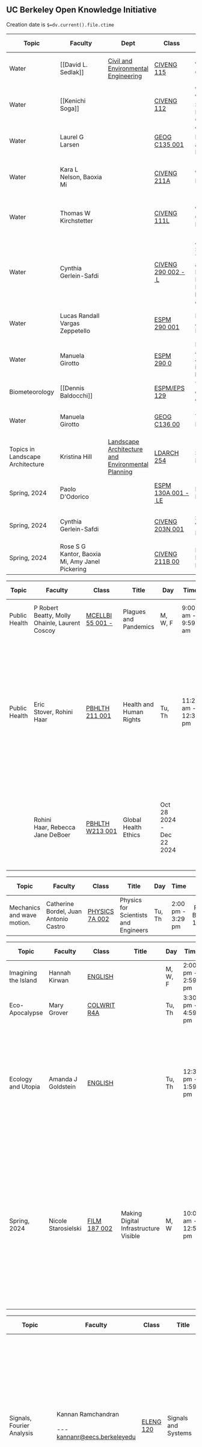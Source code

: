 ## UC Berkeley Open Knowledge Initiative


Creation date is `$=dv.current().file.ctime`



| Topic                            | Faculty                                         | Dept                                                                                                                                  | Class                                                                                        | Title                                                                                           | Day    | Time                | Place                                                      | Web<br>Site | Description...................................                                                                                     | Texts |
| -------------------------------- | ----------------------------------------------- | ------------------------------------------------------------------------------------------------------------------------------------- | -------------------------------------------------------------------------------------------- | ----------------------------------------------------------------------------------------------- | ------ | ------------------- | ---------------------------------------------------------- | ----------- | ---------------------------------------------------------------------------------------------------------------------------------- | ----- |
| Water                            | [[David L. Sedlak]]                             | [Civil and Environmental Engineering](http://www.ce.berkeley.edu/)                                                                    | [CIVENG 115](https://classes.berkeley.edu/content/2024-fall-civeng-115-001-lec-001)          | Water Chemistry                                                                                 | Tu, Th | 9:30 am - 10:59 am  | [Cory 241](http://www.berkeley.edu/map/?cory)              |             | principles of inorganic, physical, and dilute solution equilibrium chemistry                                                       |       |
| Water                            | [[Kenichi Soga]]                                |                                                                                                                                       | [CIVENG 112](https://classes.berkeley.edu/content/2024-fall-civeng-112-001-lec-001)          | Water & Wastewater Systems Design and Operation                                                 | M, W   | 11:00 am - 11:59 am | [O'Brien 212](http://www.berkeley.edu/map/?obrien)         |             | network of reservoirs, pipelines, pump stations, treatment plants                                                                  |       |
| Water                            | Laurel G Larsen                                 |                                                                                                                                       | [GEOG C135 001](https://classes.berkeley.edu/content/2024-fall-geog-c135-001-lec-001)        | Water Resources and the Environment                                                             | Tu, Th | 11:00 am - 12:29 pm | [McCone 145](http://www.berkeley.edu/map/?mccone)          |             | Water scarcity, water rights, and water wars. The terrestrial hydrologic cycle.                                                    |       |
| Water                            | Kara L Nelson, Baoxia Mi                        |                                                                                                                                       | [CIVENG 211A](https://classes.berkeley.edu/content/2024-fall-civeng-211a-001-lec-001)        | Water Quality Engineering                                                                       | Tu, Th | 12:30 pm - 1:59 pm  | [O'Brien 212  <br>](http://www.berkeley.edu/map/?obrien)   |             | physical, chemical, and microbiological processes that affect water quality in natural and engineered environmental systems.       |       |
| Water                            | Thomas W Kirchstetter                           |                                                                                                                                       | [CIVENG 111L](https://classes.berkeley.edu/content/2024-fall-civeng-111l-001-lec-001)        | Water and Air Quality Laboratory                                                                | F      | 2:00 pm - 2:59 pm   | [O'Brien 212  <br>](http://www.berkeley.edu/map/?obrien)   |             | phase partitioning, acid/base reactions, redox reactions, biochemical oxygen demand, absorption, gas transfer, reactor hydraulics, |       |
| Water                            | Cynthia Gerlein-Safdi                           |                                                                                                                                       | [CIVENG 290 002 - L](https://classes.berkeley.edu/content/2024-fall-civeng-290-002-lec-002)  | Advanced Special Topics in Civil and Environmental Engineering- Plants in the built environment | Tu, Th | 11:00 am - 12:29 pm | [Cory 289  <br>](http://www.berkeley.edu/map/?cory)        |             |                                                                                                                                    |       |
| Water                            | Lucas Randall Vargas Zeppetello                 |                                                                                                                                       | [ESPM 290 001](https://classes.berkeley.edu/content/2024-fall-espm-290-001-sem-001)          | Land-Atmosphere Interactions                                                                    | Th     | 1:00 pm - 2:59 pm   | [Mulford 103  <br>](http://www.berkeley.edu/map/?mulford)  |             |                                                                                                                                    |       |
| Water                            | Manuela Girotto                                 |                                                                                                                                       | [ESPM 290 0](https://classes.berkeley.edu/content/2024-fall-espm-290-005-sem-005)            | Data assimilation and artificial intelligence in hydrology                                      | Tu     | 9:00 am - 10:59 am  | [Mulford 132  <br>](http://www.berkeley.edu/map/?mulford)  |             |                                                                                                                                    |       |
| Biometeorology                   | [[Dennis Baldocchi]]                            |                                                                                                                                       | [ESPM/EPS 129](https://bcourses.berkeley.edu/courses/1537041/assignments/syllabus)           | Terrestrial ecosystem dynamics                                                                  |        | MWF 10-11           | 306 Wellman                                                |             |                                                                                                                                    |       |
| Water                            | Manuela Girotto                                 |                                                                                                                                       | [GEOG C136 00](https://classes.berkeley.edu/content/2024-fall-geog-c136-001-lec-001)         | Terrestrial Hydrology                                                                           | Tu, Th | 2:00 pm - 3:29 pm   | [Evans 60  <br>](http://www.berkeley.edu/map/?evans)       |             | Quantitative introduction to hydrology                                                                                             |       |
| Topics in Landscape Architecture | Kristina Hill                                   | [Landscape Architecture and Environmental Planning](http://ced.berkeley.edu/academics/landscape-architecture-environmental-planning/) | [LDARCH 254](https://classes.berkeley.edu/content/2024-fall-ldarch-254-003-sem-003)          | Seminar: Sea Level Rise                                                                         | Tu, Th | 9:00 am - 10:29 am  | [Wurster 315D  <br>](http://www.berkeley.edu/map/?wurster) |             | Impact and adaptation approaches to sea level rise in cities                                                                       |       |
| Spring, 2024                     | Paolo D'Odorico                                 |                                                                                                                                       | [ESPM 130A 001 - LE](https://classes.berkeley.edu/content/2024-spring-espm-130a-001-lec-001) | Forest Hydrology                                                                                | Tu, Th | 3:30 pm - 4:59 pm   | [Mulford 240  <br>](http://www.berkeley.edu/map/?mulford)  |             |                                                                                                                                    |       |
| Spring, 2024                     | Cynthia Gerlein-Safdi                           |                                                                                                                                       | [CIVENG 203N 001](https://classes.berkeley.edu/content/2024-spring-civeng-203n-001-lec-001)  | Surface Water Hydrology                                                                         | M, W   | 12:30 pm - 1:59 pm  | [Davis 534  <br>](http://www.berkeley.edu/map/?davis)      |             | infiltration and evapotranspiration processes;                                                                                     |       |
| Spring, 2024                     | Rose S G Kantor, Baoxia Mi, Amy Janel Pickering |                                                                                                                                       | [CIVENG 211B 00](https://classes.berkeley.edu/content/2024-spring-civeng-211b-001-lec-001)   | Environmental Biological Processes                                                              | M, W   | 3:30 pm - 4:59 pm   | [Blum B100AB  <br>](http://www.berkeley.edu/map/?blum)     |             | fundamentals of microbiology to describe, predict, and control behavior of environmental biological systems                        |       |





| Topic         | Faculty                                        | Class                                                                                     | Title                   | Day                       | Time                | Place                                                                | Web Site | Description                                                                                                                                                                                      | Readings |
| ------------- | ---------------------------------------------- | ----------------------------------------------------------------------------------------- | ----------------------- | ------------------------- | ------------------- | -------------------------------------------------------------------- | -------- | ------------------------------------------------------------------------------------------------------------------------------------------------------------------------------------------------ | -------- |
| Public Health | P Robert Beatty, Molly Ohainle, Laurent Coscoy | [MCELLBI 55 001 -](https://classes.berkeley.edu/content/2024-fall-mcellbi-55-001-lec-001) | Plagues and Pandemics   | M, W, F                   | 9:00 am - 9:59 am   | [Valley Life Sciences 2060  <br>](http://www.berkeley.edu/map/?vlsb) |          | how infectious agents cause disease and impact society at large                                                                                                                                  |          |
| Public Health | Eric Stover, Rohini Haar                       | [PBHLTH 211 001](https://classes.berkeley.edu/content/2024-fall-pbhlth-211-001-lec-001)   | Health and Human Rights | Tu, Th                    | 11:20 am - 12:35 pm | UC LAW 113                                                           |          | the epidemiology of human rights violations worldwide and an analysis of the psychology of abuse; role of health professionals in documenting the health and social consequences of human rights |          |
|               | Rohini Haar, Rebecca Jane DeBoer               | [PBHLTH W213 001](https://classes.berkeley.edu/content/2024-fall-pbhlth-w213-001-wbl-001) | Global Health Ethics    | Oct 28 2024 - Dec 22 2024 |                     | Internet/Online                                                      |          | introduction to ethical frameworks, theories, and historical references that elevate the ethics conversation to the global stage.                                                                |          |


| Topic                      | Faculty                               | Class                                                                                   | Title                                | Day    | Time              | Place               | Web Site | Description | Readings |
| -------------------------- | ------------------------------------- | --------------------------------------------------------------------------------------- | ------------------------------------ | ------ | ----------------- | ------------------- | -------- | ----------- | -------- |
| Mechanics and wave motion. | Catherine Bordel, Juan Antonio Castro | [PHYSICS 7A 002](https://classes.berkeley.edu/content/2024-fall-physics-7a-002-lec-002) | Physics for Scientists and Engineers | Tu, Th | 2:00 pm - 3:29 pm |  Physics Building 1 |          |             |          |


| Topic                | Faculty             | Class                                                                                 | Title                                 | Day     | Time                | Place                                                       | Web Site | Description                                                                                                                                                                                                                                                                                 | Readings |
| -------------------- | ------------------- | ------------------------------------------------------------------------------------- | ------------------------------------- | ------- | ------------------- | ----------------------------------------------------------- | -------- | ------------------------------------------------------------------------------------------------------------------------------------------------------------------------------------------------------------------------------------------------------------------------------------------- | -------- |
| Imagining the Island | Hannah Kirwan       | [ENGLISH](https://classes.berkeley.edu/content/2024-fall-english-r1b-018-lec-018)     |                                       | M, W, F | 2:00 pm - 2:59 pm   | [Dwinelle 204  <br>](http://www.berkeley.edu/map/?dwinelle) |          |                                                                                                                                                                                                                                                                                             |          |
| Eco-Apocalypse       | Mary Grover         | [COLWRIT R4A](https://classes.berkeley.edu/content/2024-fall-colwrit-r4a-014-sem-014) |                                       | Tu, Th  | 3:30 pm - 4:59 pm   | Instruction Mode: Online                                    |          |                                                                                                                                                                                                                                                                                             |          |
| Ecology and Utopia   | Amanda J Goldstein  | [ENGLISH](https://classes.berkeley.edu/content/2024-fall-english-177a-001-lec-001)    |                                       | Tu, Th  | 12:30 pm - 1:59 pm  | [Barker 101  <br>](http://www.berkeley.edu/map/?barker)     |          | Since long before Thomas More coined the catching term “Utopia” – meaning “no place” or “not-place” – to name his fiction of a perfect island commonwealth, the literature of nonexistent worlds                                                                                            |          |
| Spring, 2024         | Nicole Starosielski | [FILM 187 002](https://classes.berkeley.edu/content/2024-spring-film-187-002-std-002) | Making Digital Infrastructure Visible | M, W    | 10:00 am - 12:59 pm | [Dwinelle 135  <br>](http://www.berkeley.edu/map/?dwinelle) |          | technical aspects of subsea cables and data centers, as well as business, finance, operations, maintenance, repair, and regulation. This will introduce you to the fundamentals of the internet's physical installations and the people and companies in the digital infrastructure sector. |          |





| Topic                     | Faculty                                                   | Class                                                                              | Title                                          | Day    | Time              | Place                                                                | Web Site | Description                                                                                                                                                                                                      | Readings |
| ------------------------- | --------------------------------------------------------- | ---------------------------------------------------------------------------------- | ---------------------------------------------- | ------ | ----------------- | -------------------------------------------------------------------- | -------- | ---------------------------------------------------------------------------------------------------------------------------------------------------------------------------------------------------------------- | -------- |
| Signals, Fourier Analysis | Kannan Ramchandran<br><br>---<br>kannanr@eecs.berkeleyedu | [ELENG 120](https://classes.berkeley.edu/content/2024-fall-eleng-120-001-lec-001)  | Signals and Systems                            | M, W   | 3:00 pm - 4:59 pm | [Valley Life Sciences 2060  <br>](http://www.berkeley.edu/map/?vlsb) |          | Continuous and discrete-time transform analysis techniques with illustrative applications. Linear and time-invariant systems, transfer functions. Fourier series, Fourier transform, Laplace and Z-transforms. S |          |
| Computational Imaging     | Laura Waller                                              | [ELENG 290](https://classes.berkeley.edu/content/2024-fall-eleng-290-005-lec-005)  |                                                | Tu, Th | 3:30 pm - 4:59 pm | [Cory 521  <br>](http://www.berkeley.edu/map/?cory)                  |          | coded aperture cameras, light fields, super-resolution microscopy, phase retrieval, tomography, imaging in scattering media.                                                                                     |          |
| Audio Signal Processing   | Gopala Krishna Anumanchipalli                             | [ELENG 225](https://classes.berkeley.edu/content/2024-fall-eleng-225d-001-lec-001) | Audio Signal Processing in Humans and Machines | Tu, Th | 2:00 pm - 3:29 pm | [Cory 521  <br>](http://www.berkeley.edu/map/?cory)                  |          |                                                                                                                                                                                                                  |          |
|                           |                                                           |                                                                                    |                                                |        |                   |                                                                      |          |                                                                                                                                                                                                                  |          |


| Topic                                       | Faculty                           | Class                                                                                 | Title                                       | Day    | Time               | Place                                                                | Web Site | Description                                                                                                                                                                                                       | Readings |     |
| ------------------------------------------- | --------------------------------- | ------------------------------------------------------------------------------------- | ------------------------------------------- | ------ | ------------------ | -------------------------------------------------------------------- | -------- | ----------------------------------------------------------------------------------------------------------------------------------------------------------------------------------------------------------------- | -------- | --- |
| Designing Information Devices and Systems I | Babak Ayazifar, Jean-Paul Tennant | [EECS 16A 001 -](https://classes.berkeley.edu/content/2024-fall-eecs-16a-001-lec-001) | Designing Information Devices and Systems I | M, W   | 6:30 pm - 7:59 pm  | [Pimentel 1  <br>](http://www.berkeley.edu/map/?pimentel)<br>        |          | signal processing, learning, control, and circuit design                                                                                                                                                          |          |     |
| Introduction to Mathematical Physics        | Achilles D Speliotopoulos         | [PHYSICS 8](https://classes.berkeley.edu/content/2024-fall-physics-89-001-lec-001)    | Introduction to Mathematical Physics        | Tu, Th | 12:30 pm - 1:59 pm | Physics Building 2                                                   |          | Complex numbers, linear algebra, ordinary differential equations, Fourier series and transform methods, introduction to partial differential equations, introduction to tensors.                                  |          |     |
| Abstract Linear Algebra                     | Edward Frenkel                    | [MATH 110 0](https://classes.berkeley.edu/content/2024-fall-math-110-001-lec-001)     | Abstract Linear Algebra<br>                 | Tu, Th | 3:30 pm - 4:59 pm  | [Valley Life Sciences 2050  <br>](http://www.berkeley.edu/map/?vlsb) |          | Matrices, vector spaces, linear transformations, inner products, determinants. Eigenvectors. QR factorization. Quadratic forms and Rayleigh's principle. Jordan canonical form, applications. Linear functionals. |          |     |
|                                             |                                   |                                                                                       |                                             |        |                    |                                                                      |          |                                                                                                                                                                                                                   |          |     |


---

| Topic                 | Faculty                 | Class                                                                               | Title                                                         | Day    | Time              | Place                                                | Description                                                                                                                                   | Web Site |
| --------------------- | ----------------------- | ----------------------------------------------------------------------------------- | ------------------------------------------------------------- | ------ | ----------------- | ---------------------------------------------------- | --------------------------------------------------------------------------------------------------------------------------------------------- | -------- |
| LLM, Neural Networks, | Eric Kim, Naveen Ashish | [DATA C182 0](https://classes.berkeley.edu/content/2024-fall-data-c182-001-lec-001) | Designing, Visualizing and Understanding Deep Neural Networks | Tu, Th | 6:30 pm - 7:59 pm | [Evans 10  <br>](http://www.berkeley.edu/map/?evans) | Yann Lecun's words they require "an interplay between intuitive insights, theoretical modeling, practical implementations, empirical studies, |          |

---

| Topic        | Faculty         | Class                                                                                   | Title                                                                         | Day     | Time                | Place                                                            | Description                                                                                                          | Web Site |
| ------------ | --------------- | --------------------------------------------------------------------------------------- | ----------------------------------------------------------------------------- | ------- | ------------------- | ---------------------------------------------------------------- | -------------------------------------------------------------------------------------------------------------------- | -------- |
| Data Science | Jeremy Sanchez  | [STAT C8 00](https://classes.berkeley.edu/content/2024-fall-stat-c8-001-lec-001)        | Foundations of Data Science                                                   | M, W, F | 10:00 am - 10:59 am | [Wheeler 150  <br>](http://www.berkeley.edu/map/?wheeler)        | inferential thinking, computational thinking, and real-world relevance                                               |          |
| Data Science | Ani Adhikari    | [DATA C140 001](https://classes.berkeley.edu/content/2024-fall-data-c140-001-lec-001)   | Probability for Data Science                                                  | Tu, Th  | 9:30 am - 10:59 am  | [Dwinelle 155  <br>](http://www.berkeley.edu/map/?dwinelle)      | Discrete and continuous families of distributions. Bounds and approximations.                                        |          |
|              | Song Mei        | [STAT 254 001](https://classes.berkeley.edu/content/2024-fall-stat-254-001-lec-001)     | Modern Statistical Prediction and Machine Learning                            | Tu, Th  | 9:30 am - 10:59 am  | [Etcheverry 3108  <br>](http://www.berkeley.edu/map/?etcheverry) | statistical learning methods                                                                                         |          |
|              | William Fithian | [STAT 210A 001](https://classes.berkeley.edu/content/2024-fall-stat-210a-001-lec-001)   | Theoretical Statistics                                                        | Tu, Th  | 11:00 am - 12:29 pm | [Evans 60  <br>](http://www.berkeley.edu/map/?evans)             | Mathematical statistics, covering both frequentist and Bayesian aspects of modeling, inference, and decision-making. |          |
|              | Bin Yu          | [STAT 215A 001](https://classes.berkeley.edu/content/2024-fall-stat-215a-001-lec-001)   | Applied Statistics and Machine Learning                                       | Tu, Th  | 12:30 pm - 1:59 pm  | [Evans 332  <br>](http://www.berkeley.edu/map/?evans)            | the data science life cycle, critical thinking, reasoning, methodology,                                              |          |
|              | Van P Carey     | [MECENG 249 001](https://classes.berkeley.edu/content/2024-fall-meceng-249-001-lec-001) | Machine Learning Tools for Modeling Energy Transport and Conversion Processes | Tu, Th  | 8:00 am - 9:29 am   | [Morgan 101  <br>](http://www.berkeley.edu/map/?morgan)          | basic probability, linear algebra concepts, and foundation mathematics principles used in machine learning tools.    |          |

---

| Topic  | Faculty         | Class                                                                                  | Title                                | Day    | Time                | Place                                                                | Description                        | Web Site |
| ------ | --------------- | -------------------------------------------------------------------------------------- | ------------------------------------ | ------ | ------------------- | -------------------------------------------------------------------- | ---------------------------------- | -------- |
| Energy | Daniel M Kammen | [ENERES C200](https://classes.berkeley.edu/content/2024-fall-eneres-c200-001-lec-001)  | Energy and Society                   | Tu, Th | 12:30 pm - 1:59 pm  | [Li Ka Shing 245  <br>](http://www.berkeley.edu/map/?likashing)      | Energy sources, uses, and impacts; |          |
|        | Scott J Moura   | [ENGIN 210B 10](https://classes.berkeley.edu/content/2024-fall-engin-210b-101-wbd-101) | Engineering a Net-Zero Carbon Future |        |                     | Online                                                               |                                    |          |
|        | Scott J Moura   | [ENGIN 93 001](https://classes.berkeley.edu/content/2024-fall-engin-93-001-sem-001)    | Energy Engineering Seminar           | W      | 12:00 pm - 12:59 pm | [Valley Life Sciences 2060  <br>](http://www.berkeley.edu/map/?vlsb) |                                    |          |

---

| Topic         | Faculty                                             | Class                                                                                     | Title                                                                            | Day  | Time                | Place                                                                | Description                                                                                       | Web Site |
| ------------- | --------------------------------------------------- | ----------------------------------------------------------------------------------------- | -------------------------------------------------------------------------------- | ---- | ------------------- | -------------------------------------------------------------------- | ------------------------------------------------------------------------------------------------- | -------- |
| Public Policy | Andrew W Reddie<br><br> ___<br>areddie@berkeley.edu | [PUBPOL 290 014](https://classes.berkeley.edu/content/2024-fall-pubpol-290-014-lec-014)   | Emerging Technologies & National Security Policy (A Berkeley Changemaker Course) | M, W | 4:00 pm - 5:59 pm   | GTU Student Services Center                                          | What is the responsibility of the private sector when engaging in R&D with dual-use applications? |          |
|               | Gert R Christen                                     | [ENGIN 183C 003](https://classes.berkeley.edu/content/2024-fall-engin-183c-003-sem-003)   | Connected Life: How Mobile/AI/Internet of Things Will Improve Our Lives          | F    | 10:00 am - 1:59 pm  | [Hearst Mining 290  <br>](http://www.berkeley.edu/map/?hearstmining) |                                                                                                   |          |
|               | Xiaodong Dawn Song                                  | [COMPSCI 294 177](https://classes.berkeley.edu/content/2024-fall-compsci-294-177-lec-177) | Special Topics on Decentralized Finance                                          | M    | 10:00 am - 11:59 am | Joan and Sanford I. Weill 101D                                       | Decentralized Finance (or DeFi).                                                                  |          |
